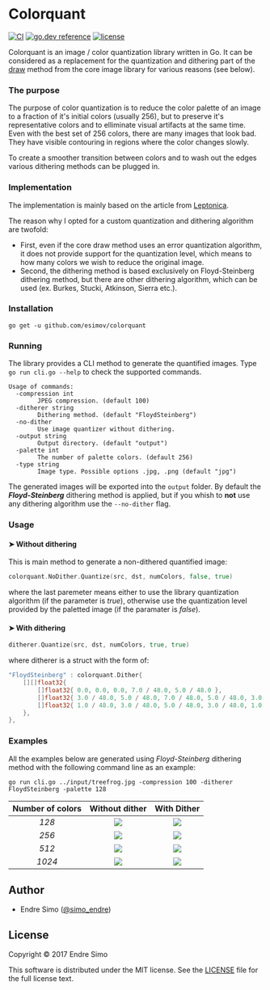 # Colorquant
[![CI](https://github.com/esimov/colorquant/workflows/CI/badge.svg)](https://github.com/esimov/colorquant/actions)
[![go.dev reference](https://img.shields.io/badge/go.dev-reference-007d9c?logo=go)](https://pkg.go.dev/github.com/esimov/colorquant)
[![license](https://img.shields.io/github/license/esimov/pigo)](./LICENSE)

Colorquant is an image / color quantization library written in Go. It can be considered as a replacement for the quantization and dithering part of the <a href="https://golang.org/pkg/image/draw/">draw</a> method from the core image library for various reasons (see below).

### The purpose

The purpose of color quantization is to reduce the color palette of an image to a fraction of it's initial colors (usually 256), but to preserve it's representative colors and to elliminate visual artifacts at the same time. Even with the best set of 256 colors, there are many images that look bad. They have visible contouring in regions where the color changes slowly. 

To create a smoother transition between colors and to wash out the edges various dithering methods can be plugged in.

### Implementation

The implementation is mainly based on the article from <a href="http://www.leptonica.com/color-quantization.html">Leptonica</a>.

The reason why I opted for a custom quantization and dithering algorithm are twofold:
* First, even if the core draw method uses an error quantization algorithm, it does not provide support for the quantization level, which means to how many colors we wish to reduce the original image.
* Second, the dithering method is based exclusively on Floyd-Steinberg dithering method, but there are other dithering algorithm, which can be used (ex. Burkes, Stucki, Atkinson, Sierra etc.).

### Installation

`go get -u github.com/esimov/colorquant`

### Running

The library provides a CLI method to generate the quantified images. Type `go run cli.go --help` to check the supported commands.

```
Usage of commands:
  -compression int
    	JPEG compression. (default 100)
  -ditherer string
    	Dithering method. (default "FloydSteinberg")
  -no-dither
    	Use image quantizer without dithering.
  -output string
    	Output directory. (default "output")
  -palette int
    	The number of palette colors. (default 256)
  -type string
    	Image type. Possible options .jpg, .png (default "jpg")

```
The generated images will be exported into the `output` folder. By default the <i><strong>Floyd-Steinberg</strong></i> dithering method is applied, but if you whish to <strong>not</strong> use any dithering algorithm use the `--no-dither` flag.

### Usage

#### ➤ Without dithering
This is main method to generate a non-dithered quantified image:

```go
colorquant.NoDither.Quantize(src, dst, numColors, false, true)
```
where the last paremeter means either to use the library quantization algorithm (if the parameter is <i>true</i>), otherwise use the quantization level provided by the paletted image (if the paramater is <i>false</i>).

#### ➤ With dithering

```go
ditherer.Quantize(src, dst, numColors, true, true)
```
where ditherer is a struct with the form of:

```go
"FloydSteinberg" : colorquant.Dither{
	[][]float32{
		[]float32{ 0.0, 0.0, 0.0, 7.0 / 48.0, 5.0 / 48.0 },
		[]float32{ 3.0 / 48.0, 5.0 / 48.0, 7.0 / 48.0, 5.0 / 48.0, 3.0 / 48.0 },
		[]float32{ 1.0 / 48.0, 3.0 / 48.0, 5.0 / 48.0, 3.0 / 48.0, 1.0 / 48.0 },
	},
},
```
### Examples

All the examples below are generated using *Floyd-Steinberg* dithering method with the following command line as an example:

`go run cli.go ../input/treefrog.jpg -compression 100 -ditherer FloydSteinberg -palette 128`

| Number of colors | Without dither | With Dither
|:--:|:--:|:--:|
| *128* | <img src="https://cloud.githubusercontent.com/assets/883386/26618632/b0e865b2-45e3-11e7-9312-c66f5d690312.jpg"> | <img src="https://cloud.githubusercontent.com/assets/883386/26618639/b623c77e-45e3-11e7-8900-2850bb8a0a9d.jpg"> |
| *256* | <img src="https://cloud.githubusercontent.com/assets/883386/26618480/2f9b1158-45e3-11e7-9851-742a21e1f8af.jpg"> | <img src="https://cloud.githubusercontent.com/assets/883386/26618461/229eb626-45e3-11e7-8fa4-9eaeeeb55712.jpg"> | 
| *512* | <img src="https://cloud.githubusercontent.com/assets/883386/26630928/7f3bb82e-4611-11e7-9a2d-ecaaea11c25b.jpg" > | <img src="https://cloud.githubusercontent.com/assets/883386/26630921/764a2598-4611-11e7-9c60-3d63cd2759c3.jpg"> | 
| *1024* | <img src="https://cloud.githubusercontent.com/assets/883386/26619097/a27027de-45e5-11e7-83b3-cb5b9e7d7079.jpg" > | <img src="https://cloud.githubusercontent.com/assets/883386/26619106/a8ec32b0-45e5-11e7-9642-c0f74a384544.jpg"> | 

## Author

* Endre Simo ([@simo_endre](https://twitter.com/simo_endre))

## License

Copyright © 2017 Endre Simo

This software is distributed under the MIT license. See the [LICENSE](https://github.com/esimov/colorquant/blob/master/LICENSE) file for the full license text.
